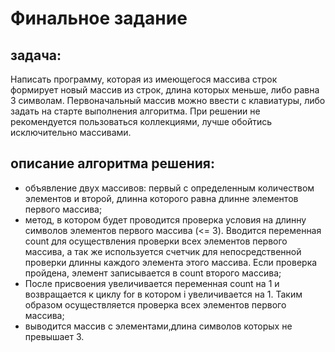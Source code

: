 # Финальное задание

## задача:
Написать программу, которая из имеющегося массива строк формирует новый массив из строк, длина которых меньше, либо равна 3 символам. Первоначальный массив можно ввести с клавиатуры, либо задать на старте выполнения алгоритма. При решении не рекомендуется пользоваться коллекциями, лучше обойтись исключительно массивами.

## описание алгоритма решения:
- объявление двух массивов: первый с определенным количеством элементов и второй, длинна которого равна длинне элементов первого массива;
- метод, в котором будет проводится проверка условия на длинну символов элементов первого массива (<= 3). Вводится переменная count для осуществления проверки всех элементов первого массива, а так же используется счетчик для непосредственной проверки длинны каждого элемента этого массива.
 Если проверка пройдена, элемент записывается в count второго массива;
 - После присвоения увеличивается переменная count на 1 и возвращается к циклу for в котором i увеличивается на 1. Таким образом осуществляется проверка всех элементов первого массива;
 - выводится массив с элементами,длина символов которых не превышает 3.
